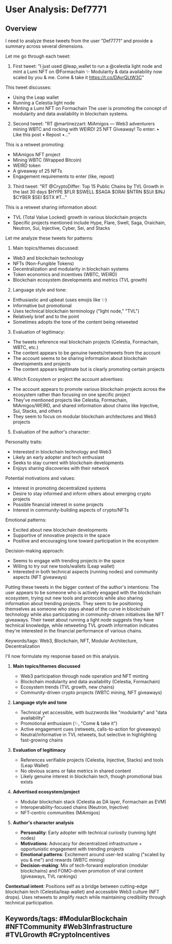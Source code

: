 # User Analysis: Def7771

## Overview

<think>
I need to analyze these tweets from the user "Def7771" and provide a summary across several dimensions.

Let me go through each tweet:

1. First tweet:
"I just used @leap_wallet to run a @celestia light node and mint a Lumi NFT on @Formachain ✨
Modularity & data availability now scaled by you & me.
Come & take it
https://t.co/DAyrQLtW3C"

This tweet discusses:
- Using the Leap wallet
- Running a Celestia light node
- Minting a Lumi NFT on Formachain
The user is promoting the concept of modularity and data availability in blockchain systems.

2. Second tweet:
"RT @martinezzart: MiAmigos — Web3 adventurers mining WBTC and rocking with WEIRD!
25 NFT Giveaway!
To enter:
• Like this post
• Repost
•…"

This is a retweet promoting:
- MiAmigos NFT project
- Mining WBTC (Wrapped Bitcoin)
- WEIRD token
- A giveaway of 25 NFTs
- Engagement requirements to enter (like, repost)

3. Third tweet:
"RT @CryptoDiffer: Top 15 Public Chains by TVL Growth in the last 30 days
$HYPE $FLR $SWELL $SAGA $ORAI $NTRN $SUI $INJ $CYBER $SEI $STX #T…"

This is a retweet sharing information about:
- TVL (Total Value Locked) growth in various blockchain projects
- Specific projects mentioned include Hype, Flare, Swell, Saga, Oraichain, Neutron, Sui, Injective, Cyber, Sei, and Stacks

Let me analyze these tweets for patterns:

1. Main topics/themes discussed:
- Web3 and blockchain technology
- NFTs (Non-Fungible Tokens)
- Decentralization and modularity in blockchain systems
- Token economics and incentives (WBTC, WEIRD)
- Blockchain ecosystem developments and metrics (TVL growth)

2. Language style and tone:
- Enthusiastic and upbeat (uses emojis like ✨)
- Informative but promotional
- Uses technical blockchain terminology ("light node," "TVL")
- Relatively brief and to the point
- Sometimes adopts the tone of the content being retweeted

3. Evaluation of legitimacy:
- The tweets reference real blockchain projects (Celestia, Formachain, WBTC, etc.)
- The content appears to be genuine tweets/retweets from the account
- The account seems to be sharing information about blockchain developments and projects
- The content appears legitimate but is clearly promoting certain projects

4. Which Ecosystem or project the account advertises:
- The account appears to promote various blockchain projects across the ecosystem rather than focusing on one specific project
- They've mentioned projects like Celestia, Formachain, MiAmigos/WEIRD, and shared information about chains like Injective, Sui, Stacks, and others
- They seem to focus on modular blockchain architectures and Web3 projects

5. Evaluation of the author's character:

Personality traits:
- Interested in blockchain technology and Web3
- Likely an early adopter and tech enthusiast
- Seeks to stay current with blockchain developments
- Enjoys sharing discoveries with their network

Potential motivations and values:
- Interest in promoting decentralized systems
- Desire to stay informed and inform others about emerging crypto projects
- Possible financial interest in some projects
- Interest in community-building aspects of crypto/NFTs

Emotional patterns:
- Excited about new blockchain developments
- Supportive of innovative projects in the space
- Positive and encouraging tone toward participation in the ecosystem

Decision-making approach:
- Seems to engage with trending projects in the space
- Willing to try out new tools/wallets (Leap wallet)
- Interested in both technical aspects (running nodes) and community aspects (NFT giveaways)

Putting these tweets in the bigger context of the author's intentions:
The user appears to be someone who is actively engaged with the blockchain ecosystem, trying out new tools and protocols while also sharing information about trending projects. They seem to be positioning themselves as someone who stays ahead of the curve in blockchain technology while also participating in community-driven initiatives like NFT giveaways. Their tweet about running a light node suggests they have technical knowledge, while retweeting TVL growth information indicates they're interested in the financial performance of various chains.

Keywords/tags:
Web3, Blockchain, NFT, Modular Architecture, Decentralization

I'll now formulate my response based on this analysis.
</think>

1. **Main topics/themes discussed**  
   - Web3 participation through node operation and NFT minting  
   - Blockchain modularity and data availability (Celestia, Formachain)  
   - Ecosystem trends (TVL growth, new chains)  
   - Community-driven crypto projects (WBTC mining, NFT giveaways)  

2. **Language style and tone**  
   - Technical yet accessible, with buzzwords like "modularity" and "data availability"  
   - Promotional enthusiasm (✨, "Come & take it")  
   - Active engagement cues (retweets, calls-to-action for giveaways)  
   - Neutral/informative in TVL retweets, but selective in highlighting fast-growing chains  

3. **Evaluation of legitimacy**  
   - References verifiable projects (Celestia, Injective, Stacks) and tools (Leap Wallet)  
   - No obvious scams or fake metrics in shared content  
   - Likely genuine interest in blockchain tech, though promotional bias exists  

4. **Advertised ecosystem/project**  
   - Modular blockchain stack (Celestia as DA layer, Formachain as EVM)  
   - Interoperability-focused chains (Neutron, Injective)  
   - NFT-centric communities (MiAmigos)  

5. **Author's character analysis**  
   - **Personality**: Early adopter with technical curiosity (running light nodes)  
   - **Motivations**: Advocacy for decentralized infrastructure + opportunistic engagement with trending projects  
   - **Emotional patterns**: Excitement around user-led scaling ("scaled by you & me") and rewards (WBTC mining)  
   - **Decision-making**: Mix of tech-forward exploration (modular blockchains) and FOMO-driven promotion of viral content (giveaways, TVL rankings)  

**Contextual intent**: Positions self as a bridge between cutting-edge blockchain tech (Celestia/leap wallet) and accessible Web3 culture (NFT drops). Uses retweets to amplify reach while maintaining credibility through technical participation.  

**Keywords/tags**: #ModularBlockchain #NFTCommunity #Web3Infrastructure #TVLGrowth #CryptoIncentives
---
